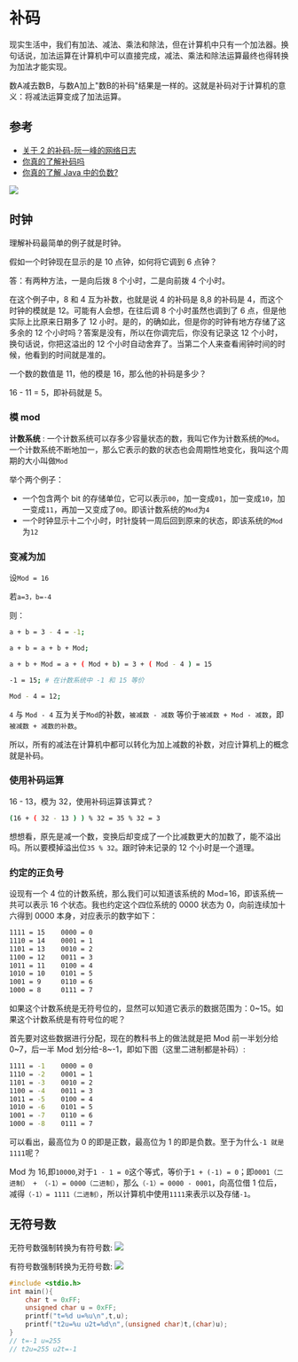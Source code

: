 # 补码

现实生活中，我们有加法、减法、乘法和除法，但在计算机中只有一个加法器。换句话说，加法运算在计算机中可以直接完成，减法、乘法和除法运算最终也得转换为加法才能实现。

数A减去数B，与数A加上"数B的补码"结果是一样的。这就是补码对于计算机的意义：将减法运算变成了加法运算。

## 参考

- [关于 2 的补码-阮一峰的网络日志](http://www.ruanyifeng.com/blog/2009/08/twos_complement.html)
- [你真的了解补码吗](https://www.jianshu.com/p/3004e5999be4)
- [你真的了解 Java 中的负数?](https://my.oschina.net/joymufeng/blog/139952)

![](https://i.loli.net/2019/03/12/5c8790a19e0b0.png)

## 时钟

理解补码最简单的例子就是时钟。

假如一个时钟现在显示的是 10 点钟，如何将它调到 6 点钟？

答：有两种方法，一是向后拨 8 个小时，二是向前拨 4 个小时。

在这个例子中，8 和 4 互为补数，也就是说 4 的补码是 8,8 的补码是 4，而这个时钟的模就是 12。可能有人会想，在往后调 8 个小时虽然也调到了 6 点，但是他实际上比原来日期多了 12 小时。是的，的确如此，但是你的时钟有地方存储了这多余的 12 个小时吗？答案是没有，所以在你调完后，你没有记录这 12 个小时，换句话说，你把这溢出的 12 个小时自动舍弃了。当第二个人来查看闹钟时间的时候，他看到的时间就是准的。

一个数的数值是 11，他的模是 16，那么他的补码是多少？

16 - 11 = 5，即补码就是 5。

### 模 mod

**计数系统** : 一个计数系统可以存多少容量状态的数，我叫它作为计数系统的`Mod`。一个计数系统不断地加一，那么它表示的数的状态也会周期性地变化，我叫这个周期的大小叫做`Mod`

举个两个例子：

- 一个包含两个 bit 的存储单位，它可以表示`00`，加一变成`01`，加一变成`10`，加一变成`11`，再加一又变成了`00`。即该计数系统的`Mod`为`4`
- 一个时钟显示十二个小时，时针旋转一周后回到原来的状态，即该系统的`Mod`为`12`

### 变减为加

设`Mod = 16`

若`a=3，b=-4`

则：

```bash
a + b = 3 - 4 = -1;

a + b = a + b + Mod;

a + b + Mod = a + ( Mod + b) = 3 + ( Mod - 4 ) = 15

-1 = 15; # 在计数系统中 -1 和 15 等价

Mod - 4 = 12;
```

`4` 与 `Mod - 4` 互为关于`Mod`的补数，`被减数 - 减数` 等价于`被减数 + Mod - 减数`，即 `被减数 + 减数的补数`。

所以，所有的减法在计算机中都可以转化为加上减数的补数，对应计算机上的概念就是补码。

### 使用补码运算

16 - 13，模为 32，使用补码运算该算式？

```bash
(16 + ( 32 - 13 ) ) % 32 = 35 % 32 = 3
```

想想看，原先是减一个数，变换后却变成了一个比减数更大的加数了，能不溢出吗。所以要模掉溢出位`35 % 32`。跟时钟未记录的 12 个小时是一个道理。

### 约定的正负号

设现有一个 4 位的计数系统，那么我们可以知道该系统的 Mod=16，即该系统一共可以表示 16 个状态。我也约定这个四位系统的 0000 状态为 0，向前连续加十六得到 0000 本身，对应表示的数字如下：

```bash
1111 = 15    0000 = 0
1110 = 14    0001 = 1
1101 = 13    0010 = 2
1100 = 12    0011 = 3
1011 = 11    0100 = 4
1010 = 10    0101 = 5
1001 = 9     0110 = 6
1000 = 8     0111 = 7
```

如果这个计数系统是无符号位的，显然可以知道它表示的数据范围为：0~15。如果这个计数系统是有符号位的呢？

首先要对这些数据进行分配，现在的教科书上的做法就是把 Mod 前一半划分给 0~7，后一半 Mod 划分给-8~-1，即如下图（这里二进制都是补码）:

```bash
1111 = -1    0000 = 0
1110 = -2    0001 = 1
1101 = -3    0010 = 2
1100 = -4    0011 = 3
1011 = -5    0100 = 4
1010 = -6    0101 = 5
1001 = -7    0110 = 6
1000 = -8    0111 = 7
```

可以看出，最高位为 0 的即是正数，最高位为 1 的即是负数。至于为什么`-1 就是 1111`呢？

Mod 为 16,即`10000`,对于`1 - 1 = 0`这个等式，等价于`1 + (-1) = 0`；即`0001（二进制） + （-1）= 0000（二进制）`，那么`（-1）= 0000 - 0001`，向高位借 1 位后，减得`（-1）= 1111（二进制）`，所以计算机中使用`1111`来表示以及存储`-1`。

## 无符号数

无符号数强制转换为有符号数:
![](https://i.loli.net/2019/03/12/5c8790a17b6aa.jpg)

有符号数强制转换为无符号数:
![](https://i.loli.net/2019/03/12/5c8790a187bc7.jpg)

```c
#include <stdio.h>
int main(){
    char t = 0xFF;
    unsigned char u = 0xFF;
    printf("t=%d u=%u\n",t,u);
    printf("t2u=%u u2t=%d\n",(unsigned char)t,(char)u);
}
// t=-1 u=255
// t2u=255 u2t=-1
```
